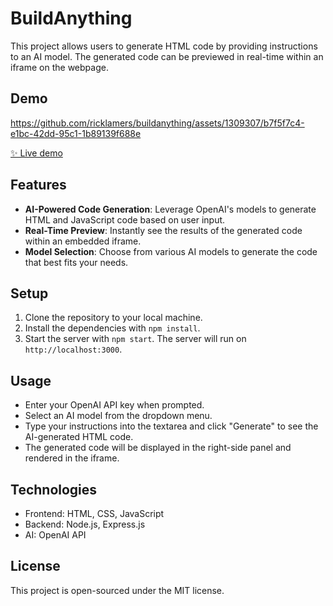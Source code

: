 # BuildAnything

This project allows users to generate HTML code by providing instructions to an AI model. The generated code can be previewed in real-time within an iframe on the webpage.

## Demo
https://github.com/ricklamers/buildanything/assets/1309307/b7f5f7c4-e1bc-42dd-95c1-1b89139f688e

[✨ Live demo](https://buildanything-production.up.railway.app)

## Features

- **AI-Powered Code Generation**: Leverage OpenAI's models to generate HTML and JavaScript code based on user input.
- **Real-Time Preview**: Instantly see the results of the generated code within an embedded iframe.
- **Model Selection**: Choose from various AI models to generate the code that best fits your needs.

## Setup

1. Clone the repository to your local machine.
2. Install the dependencies with `npm install`.
3. Start the server with `npm start`. The server will run on `http://localhost:3000`.

## Usage

- Enter your OpenAI API key when prompted.
- Select an AI model from the dropdown menu.
- Type your instructions into the textarea and click "Generate" to see the AI-generated HTML code.
- The generated code will be displayed in the right-side panel and rendered in the iframe.

## Technologies

- Frontend: HTML, CSS, JavaScript
- Backend: Node.js, Express.js
- AI: OpenAI API

## License

This project is open-sourced under the MIT license.
